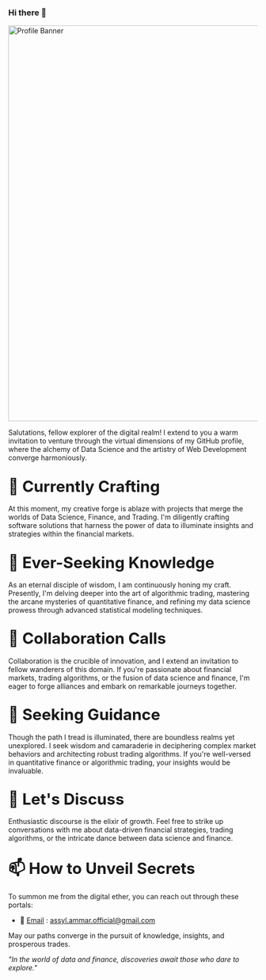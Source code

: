 ### Hi there 👋

<img src="https://s3.us-west-1.amazonaws.com/mindbowser.com-content/wp-content/uploads/2020/10/29140505/Data-Science-For-SaaS-Companies-Banner.png" alt="Profile Banner" width="800">

Salutations, fellow explorer of the digital realm! I extend to you a warm invitation to venture through the virtual dimensions of my GitHub profile, where the alchemy of Data Science and the artistry of Web Development converge harmoniously.

## <span style="font-size: 1.5em;">🔭 Currently Crafting</span>

At this moment, my creative forge is ablaze with projects that merge the worlds of Data Science, Finance, and Trading. I'm diligently crafting software solutions that harness the power of data to illuminate insights and strategies within the financial markets.

## <span style="font-size: 1.5em;">🌱 Ever-Seeking Knowledge</span>

As an eternal disciple of wisdom, I am continuously honing my craft. Presently, I'm delving deeper into the art of algorithmic trading, mastering the arcane mysteries of quantitative finance, and refining my data science prowess through advanced statistical modeling techniques.

## <span style="font-size: 1.5em;">👯 Collaboration Calls</span>

Collaboration is the crucible of innovation, and I extend an invitation to fellow wanderers of this domain. If you're passionate about financial markets, trading algorithms, or the fusion of data science and finance, I'm eager to forge alliances and embark on remarkable journeys together.

## <span style="font-size: 1.5em;">🤔 Seeking Guidance</span>

Though the path I tread is illuminated, there are boundless realms yet unexplored. I seek wisdom and camaraderie in deciphering complex market behaviors and architecting robust trading algorithms. If you're well-versed in quantitative finance or algorithmic trading, your insights would be invaluable.

## <span style="font-size: 1.5em;">💬 Let's Discuss</span>

Enthusiastic discourse is the elixir of growth. Feel free to strike up conversations with me about data-driven financial strategies, trading algorithms, or the intricate dance between data science and finance.

## <span style="font-size: 1.5em;">📫 How to Unveil Secrets</span>

To summon me from the digital ether, you can reach out through these portals:

- 📧 [Email](mailto:assyl.ammar.official.com) : assyl.ammar.official@gmail.com

May our paths converge in the pursuit of knowledge, insights, and prosperous trades.

*"In the world of data and finance, discoveries await those who dare to explore."*





